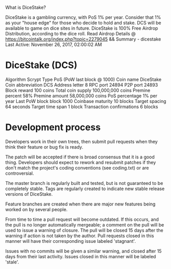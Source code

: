 What is DiceStake?

DiceStake is a gambling currency, with PoS 1% per year.  Consider that 1% as your "house edge" for those who decide to hold and stake.  DCS will be available to game on dice sites in future. DiceStake is 100% Free Airdrop Distribution, according to the dice roll. Read Airdrop Details @ https://bitcointalk.org/index.php?topic=2279045 && Summary - dicestake Last Active: 	November 26, 2017, 02:00:02 AM

DiceStake (DCS)
===========================
  Algorithm Scrypt
  Type PoS (PoW last block @ 1000)
  Coin name DiceStake
  Coin abbreviation DCS
  Address letter 8
  RPC port 24894
  P2P port 24893
  Block reward 100 coins
  Total coin supply 100,000,000 coins
  Premine percent 58%
  Premine amount 58,000,000 coins
  PoS percentage   1% per year
  Last PoW block   block 1000
  Coinbase maturity 10 blocks
  Target spacing 64 seconds
  Target time span 1 block
  Transaction confirmations 6 blocks

Development process
===========================

Developers work in their own trees, then submit pull requests when
they think their feature or bug fix is ready.

The patch will be accepted if there is broad consensus that it is a
good thing.  Developers should expect to rework and resubmit patches
if they don't match the project's coding conventions (see coding.txt)
or are controversial.

The master branch is regularly built and tested, but is not guaranteed
to be completely stable. Tags are regularly created to indicate new
stable release versions of DiceStake.

Feature branches are created when there are major new features being
worked on by several people.

From time to time a pull request will become outdated. If this occurs, and
the pull is no longer automatically mergeable; a comment on the pull will
be used to issue a warning of closure. The pull will be closed 15 days
after the warning if action is not taken by the author. Pull requests closed
in this manner will have their corresponding issue labeled 'stagnant'.

Issues with no commits will be given a similar warning, and closed after
15 days from their last activity. Issues closed in this manner will be 
labeled 'stale'.
